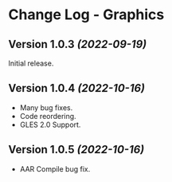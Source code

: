 Change Log - Graphics
=====================

Version 1.0.3 *(2022-09-19)*
----------------------------

Initial release.


Version 1.0.4 *(2022-10-16)*
----------------------------

* Many bug fixes.
* Code reordering.
* GLES 2.0 Support.


Version 1.0.5 *(2022-10-16)*
----------------------------

* AAR Compile bug fix.

